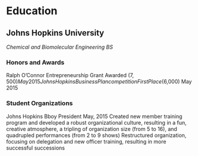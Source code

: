 # Education
## Johns Hopkins University
*Chemical and Biomolecular Engineering BS*

### Honors and Awards
Ralph O’Connor Entrepreneurship Grant	Awarded ($7,500)	May 2015    
Johns Hopkins Business Plan competition	First Place ($6,000)	 May 2015

### Student Organizations
Johns Hopkins Bboy	President		May, 2015
Created new member training program and developed a robust organizational culture, resulting in a fun, creative atmosphere, a tripling of organization size (from 5 to 16), and quadrupled performances (from 2 to 9 shows)
Restructured organization, focusing on delegation and new officer training, resulting in more successful successions
